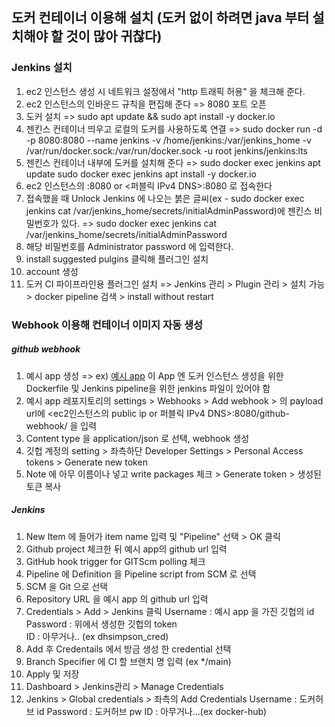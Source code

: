 ## 도커 컨테이너 이용해 설치 (도커 없이 하려면 java 부터 설치해야 할 것이 많아 귀찮다)
    
### Jenkins 설치
1. ec2 인스턴스 생성 시 네트워크 설정에서 "http 트래픽 허용" 을 체크해 준다.
2. ec2 인스턴스의 인바운드 규칙을 편집해 준다 => 8080 포트 오픈
3. 도커 설치 => sudo apt update && sudo apt install -y docker.io
4. 젠킨스 컨테이너 띄우고 로컬의 도커를 사용하도록 연결 => sudo docker run -d -p 8080:8080 --name jenkins -v /home/jenkins:/var/jenkins_home -v /var/run/docker.sock:/var/run/docker.sock -u root jenkins/jenkins:lts
5. 젠킨스 컨테이너 내부에 도커를 설치해 준다 => sudo docker exec jenkins apt update 
sudo docker exec jenkins apt install -y docker.io
7. ec2 인스턴스의 <PublicIP>:8080 or <퍼블릭 IPv4 DNS>:8080 로 접속한다
8. 접속했을 때 Unlock Jenkins 에 나오는 붉은 글씨(ex - sudo docker exec jenkins cat /var/jenkins_home/secrets/initialAdminPassword)에 젠킨스 비밀번호가 있다. => sudo docker exec jenkins cat /var/jenkins_home/secrets/initialAdminPassword
9. 해당 비밀번호를 Administrator password 에 입력한다.
10. install suggested pulgins 클릭해 플러그인 설치
11. account 생성
12. 도커 CI 파이프라인용 플러그인 설치 => Jenkins 관리 > Plugin 관리 > 설치 가능 > docker pipeline 검색 > install without restart
     
     
### Webhook 이용해 컨테이너 이미지 자동 생성   
  
##### github webhook
1. 예시 app 생성 => ex) [예시 app](https://github.com/dhsimpson/jenkins_test_node_app)
이 App 엔 도커 인스턴스 생성을 위한 Dockerfile 및 Jenkins pipeline을 위한 jenkins 파일이 있어야 함
2. 예시 app 레포지토리의 settings > Webhooks > Add webhook > 의 payload url에 <ec2인스턴스의 public ip or 퍼블릭 IPv4 DNS>:8080/github-webhook/ 을 입력
3. Content type 을 application/json 로 선택, webhook 생성
4. 깃헙 계정의 setting > 좌측하단 Developer Settings > Personal Access tokens > Generate new token
5. Note 에 아무 이름이나 넣고 write packages 체크 > Generate token > 생성된 토큰 복사
   
##### Jenkins
1. New Item 에 들어가 item name 입력 및 "Pipeline" 선택 > OK 클릭
2. Github project 체크한 뒤 예시 app의 github url 입력
3. GitHub hook trigger for GITScm polling 체크
4. Pipeline 에 Definition 을 Pipeline script from SCM 로 선택
5. SCM 을 Git 으로 선택
6. Repository URL 을 예시 app 의 github url 입력
7. Credentials > Add > Jenkins 클릭
Username : 예시 app 을 가진 깃헙의 id   
Password : 위에서 생성한 깃헙의 token   
ID : 아무거나.. (ex dhsimpson_cred)   
11. Add 후 Credentails 에서 방금 생성 한 credential 선택
12. Branch Specifier 에 CI 할 브랜치 명 입력 (ex */main)
13. Apply 및 저장
14. Dashboard > Jenkins관리 > Manage Credentials
15. Jenkins > Global credentials > 좌측의 Add Credentials
Username : 도커허브 id
Password : 도커허브 pw
ID : 아무거나...(ex docker-hub)
    
